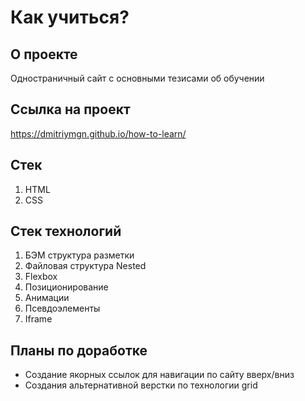 # Как учиться? 

## О проекте
Одностраничный сайт с основными тезисами об обучении

## Ссылка на проект
https://dmitriymgn.github.io/how-to-learn/

## Стек 
1. HTML
2. CSS

## Стек технологий
1. БЭМ структура разметки
2. Файловая структура Nested
3. Flexbox
4. Позиционирование 
5. Анимации
6. Псевдоэлементы
7. Iframe

## Планы по доработке
* Создание якорных ссылок для навигации по сайту вверх/вниз
* Создания альтернативной верстки по технологии grid
